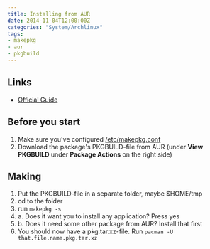 ```yaml
---
title: Installing from AUR
date: 2014-11-04T12:00:00Z
categories: "System/Archlinux"
tags:
- makepkg
- aur
- pkgbuild
---
```

## Links
- [Official Guide](https://wiki.archlinux.org/index.php/AUR_User_Guidelines)

## Before you start
1. Make sure you've configured [/etc/makepkg.conf](https://wiki.archlinux.org/index.php/Makepkg)
2. Download the package's PKGBUILD-file from AUR (under **View PKGBUILD** under **Package Actions** on the right side)

## Making
1. Put the PKGBUILD-file in a separate folder, maybe $HOME/tmp
2. cd to the folder
3. run `makepkg -s`
4. a. Does it want you to install any application? Press yes
4. b. Does it need some other package from AUR? Install that first
5. You should now have a pkg.tar.xz-file. Run `pacman -U that.file.name.pkg.tar.xz`

